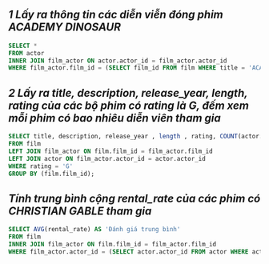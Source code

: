 ## _1 Lấy ra thông tin các diễn viễn đóng phim ACADEMY DINOSAUR_

```sql
SELECT *
FROM actor
INNER JOIN film_actor ON actor.actor_id = film_actor.actor_id
WHERE film_actor.film_id = (SELECT film_id FROM film WHERE title = 'ACADEMY DINOSAUR')
```

## _2 Lấy ra title, description, release_year, length, rating của các bộ phim có rating là G, đếm xem mỗi phim có bao nhiêu diễn viên tham gia_

```sql
SELECT title, description, release_year , length , rating, COUNT(actor.actor_id) AS 'Tổng số diễn viên'
FROM film
LEFT JOIN film_actor ON film.film_id = film_actor.film_id
LEFT JOIN actor ON film_actor.actor_id = actor.actor_id
WHERE rating = 'G'
GROUP BY (film.film_id);
```

## _Tính trung bình cộng rental_rate của các phim có CHRISTIAN GABLE tham gia_

```sql
SELECT AVG(rental_rate) AS 'Đánh giá trung bình'
FROM film
INNER JOIN film_actor ON film.film_id = film_actor.film_id
WHERE film_actor.actor_id = (SELECT actor.actor_id FROM actor WHERE actor.first_name = 'CHRISTIAN' AND actor.last_name = 'GABLE')
```
